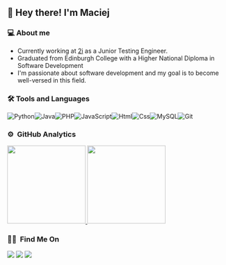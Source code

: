 ### <h2>👋 Hey there! I'm Maciej</h2>

### 💻 About me
- Currently working at [2i](https://2itesting.com/) as a Junior Testing Engineer.
- Graduated from Edinburgh College with a Higher National Diploma in Software Development
- I'm passionate about software development and my goal is to become well-versed in this field.

### 🛠&nbsp;Tools and Languages
<div style='display: flex; align-content: center'/>
  <img src="https://img.shields.io/badge/-Python-black?style=flat-square&logo=python" alt='Python'> 
  <img src="https://img.shields.io/badge/-Java-black?style=flat-square&logo=java" alt='Java'>
  <img src="https://img.shields.io/badge/-PHP-black?style=flat-square&logo=php" alt='PHP'>
  <img src="https://img.shields.io/badge/-JavaScript-black?style=flat-square&logo=javascript" alt='JavaScript'>
  <img src="https://img.shields.io/badge/-HTML-black?style=flat-square&logo=html5" alt='Html'>
  <img src="https://img.shields.io/badge/-CSS-black?style=flat-square&logo=css3" alt='Css'>
  <img src="https://img.shields.io/badge/-MySQL-black?style=flat-square&logo=mysql" alt='MySQL'>
  <img src="https://img.shields.io/badge/-Git-black?style=flat-square&logo=git" alt='Git'>
</div>

### ⚙️ &nbsp;GitHub Analytics

<a href="https://github.com/fecrol">
  <img height="180em" src="https://github-readme-stats-eight-theta.vercel.app/api?username=fecrol&show_icons=true&theme=algolia&include_all_commits=true&count_private=true"/>
  <img height="180em" src="https://github-readme-stats-eight-theta.vercel.app/api/top-langs/?username=fecrol&layout=compact&langs_count=8&theme=algolia"/>
</a>

### 🤝🏻 &nbsp;Find Me On

<a href="https://www.linkedin.com/in/maciej-fec-657071182/"><img src="https://img.shields.io/badge/-Maciej%20Fec-0077B5?style=for-the-badge&logo=Linkedin&logoColor=white"/></a>
<a href="mailto:maciejfec1996@gmail.com"><img src="https://img.shields.io/badge/-maciejfec1996@gmail.com-D14836?style=for-the-badge&logo=Gmail&logoColor=white"/></a>
<a href="https://www.youtube.com/channel/UCcv5_zBsIo9e0fJRr3TT2Ww"><img src="https://img.shields.io/badge/-Maciej%20Fec-D14836?style=for-the-badge&logo=Youtube&logoColor=white"/></a>
